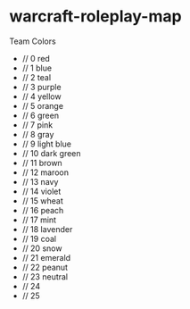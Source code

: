# warcraft-roleplay-map

Team Colors

- // 0 red
- // 1 blue
- // 2 teal
- // 3 purple
- // 4 yellow
- // 5 orange
- // 6 green
- // 7 pink
- // 8 gray 
- // 9 light blue
- // 10 dark green
- // 11 brown
- // 12 maroon
- // 13 navy
- // 14 violet
- // 15  wheat
- // 16 peach
- // 17 mint
- // 18 lavender
- // 19 coal
- // 20 snow
- // 21 emerald
- // 22 peanut
- // 23 neutral
- // 24 
- // 25 

